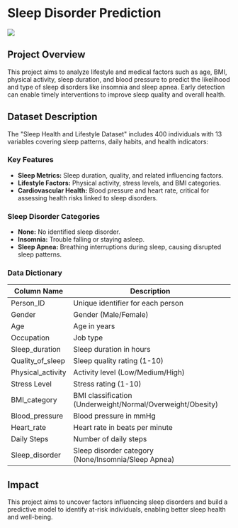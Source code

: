 # Sleep Disorder Prediction  

![](https://images.onlymyhealth.com/imported/images/2021/December/20_Dec_2021/big_sleep.jpg)  

## Project Overview  
This project aims to analyze lifestyle and medical factors such as age, BMI, physical activity, sleep duration, and blood pressure to predict the likelihood and type of sleep disorders like insomnia and sleep apnea. Early detection can enable timely interventions to improve sleep quality and overall health.  

## Dataset Description  
The "Sleep Health and Lifestyle Dataset" includes 400 individuals with 13 variables covering sleep patterns, daily habits, and health indicators:  


### Key Features  
- **Sleep Metrics:** Sleep duration, quality, and related influencing factors.  
- **Lifestyle Factors:** Physical activity, stress levels, and BMI categories.  
- **Cardiovascular Health:** Blood pressure and heart rate, critical for assessing health risks linked to sleep disorders.  

### Sleep Disorder Categories  
- **None:** No identified sleep disorder.  
- **Insomnia:** Trouble falling or staying asleep.  
- **Sleep Apnea:** Breathing interruptions during sleep, causing disrupted sleep patterns.  

### Data Dictionary  
| Column Name      | Description                                |  
|------------------|--------------------------------------------|  
| Person_ID        | Unique identifier for each person         |  
| Gender           | Gender (Male/Female)                     |  
| Age              | Age in years                             |  
| Occupation       | Job type                                 |  
| Sleep_duration   | Sleep duration in hours                  |  
| Quality_of_sleep | Sleep quality rating (1-10)              |  
| Physical_activity| Activity level (Low/Medium/High)         |  
| Stress Level     | Stress rating (1-10)                     |  
| BMI_category     | BMI classification (Underweight/Normal/Overweight/Obesity) |  
| Blood_pressure   | Blood pressure in mmHg                   |  
| Heart_rate       | Heart rate in beats per minute           |  
| Daily Steps      | Number of daily steps                    |  
| Sleep_disorder   | Sleep disorder category (None/Insomnia/Sleep Apnea) |  

## Impact  
This project aims to uncover factors influencing sleep disorders and build a predictive model to identify at-risk individuals, enabling better sleep health and well-being.
